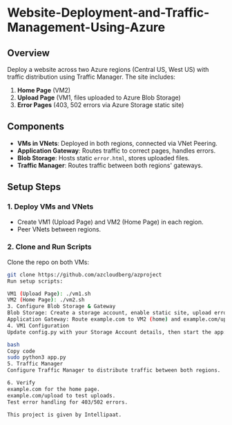 # Website-Deployment-and-Traffic-Management-Using-Azure

## Overview
Deploy a website across two Azure regions (Central US, West US) with traffic distribution using Traffic Manager. The site includes:
1. **Home Page** (VM2)
2. **Upload Page** (VM1, files uploaded to Azure Blob Storage)
3. **Error Pages** (403, 502 errors via Azure Storage static site)

## Components
- **VMs in VNets**: Deployed in both regions, connected via VNet Peering.
- **Application Gateway**: Routes traffic to correct pages, handles errors.
- **Blob Storage**: Hosts static `error.html`, stores uploaded files.
- **Traffic Manager**: Routes traffic between both regions' gateways.

## Setup Steps

### 1. Deploy VMs and VNets
- Create VM1 (Upload Page) and VM2 (Home Page) in each region.
- Peer VNets between regions.

### 2. Clone and Run Scripts
Clone the repo on both VMs:
```bash
git clone https://github.com/azcloudberg/azproject
Run setup scripts:

VM1 (Upload Page): ./vm1.sh
VM2 (Home Page): ./vm2.sh
3. Configure Blob Storage & Gateway
Blob Storage: Create a storage account, enable static site, upload error.html. Create an upload container for file uploads.
Application Gateway: Route example.com to VM2 (home) and example.com/upload to VM1 (upload). Set error handling to point to the error.html.
4. VM1 Configuration
Update config.py with your Storage Account details, then start the app:

bash
Copy code
sudo python3 app.py
5. Traffic Manager
Configure Traffic Manager to distribute traffic between both regions.

6. Verify
example.com for the home page.
example.com/upload to test uploads.
Test error handling for 403/502 errors.

This project is given by Intellipaat.
